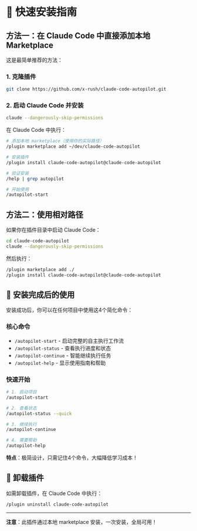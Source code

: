 # 🚀 快速安装指南

## 方法一：在 Claude Code 中直接添加本地 Marketplace

这是最简单推荐的方法：

### 1. 克隆插件
```bash
git clone https://github.com/x-rush/claude-code-autopilot.git
```

### 2. 启动 Claude Code 并安装
```bash
claude --dangerously-skip-permissions
```

在 Claude Code 中执行：
```bash
# 添加本地 marketplace（使用你的实际路径）
/plugin marketplace add ~/dev/claude-code-autopilot

# 安装插件
/plugin install claude-code-autopilot@claude-code-autopilot

# 验证安装
/help | grep autopilot

# 开始使用
/autopilot-start
```

## 方法二：使用相对路径

如果你在插件目录中启动 Claude Code：

```bash
cd claude-code-autopilot
claude --dangerously-skip-permissions
```

然后执行：
```bash
/plugin marketplace add ./
/plugin install claude-code-autopilot@claude-code-autopilot
```

## 🎯 安装完成后的使用

安装成功后，你可以在任何项目中使用这4个简化命令：

### 核心命令
- `/autopilot-start` - 启动完整的自主执行工作流
- `/autopilot-status` - 查看执行进度和状态
- `/autopilot-continue` - 智能继续执行任务
- `/autopilot-help` - 显示使用指南和帮助

### 快速开始
```bash
# 1. 启动项目
/autopilot-start

# 2. 查看状态
/autopilot-status --quick

# 3. 继续执行
/autopilot-continue

# 4. 需要帮助
/autopilot-help
```

**特点**：极简设计，只需记住4个命令，大幅降低学习成本！

## 🔧 卸载插件

如需卸载插件，在 Claude Code 中执行：
```bash
/plugin uninstall claude-code-autopilot
```

---

**注意**：此插件通过本地 marketplace 安装，一次安装，全局可用！